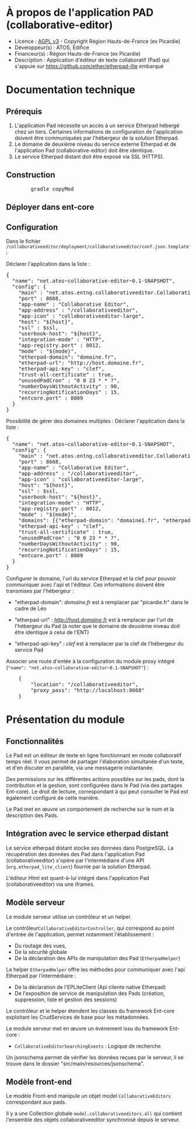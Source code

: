 # À propos de l'application PAD (collaborative-editor)

* Licence : [AGPL v3](http://www.gnu.org/licenses/agpl.txt) - Copyright Région Hauts-de-France (ex Picardie)
* Développeur(s) : ATOS, Edifice
* Financeur(s) : Région Hauts-de-France (ex Picardie)
* Description : Application d'éditeur de texte collaboratif (Pad) qui s'appuie sur https://github.com/ether/etherpad-lite embarqué

# Documentation technique

## Prérequis

 1. L'application Pad nécessite un accès à un service Etherpad hébergé chez un tiers. Certaines informations de configuration de l'application doivent être communiquées par l'hébergeur de la solution Etherpad.
 2. Le domaine de deuxième niveau du service externe Etherpad et de l'application Pad (collaborative-editor) doit être identique.
 3. Le service Etherpad distant doit être exposé via SSL (HTTPS).

## Construction

<pre>
		gradle copyMod
</pre>

## Déployer dans ent-core


## Configuration

Dans le fichier `/collaborativeeditor/deployment/collaborativeeditor/conf.json.template` :


Déclarer l'application dans la liste :
<pre>
{
  "name": "net.atos~collaborative-editor~0.1-SNAPSHOT",
  "config": {
    "main" : "net.atos.entng.collaborativeeditor.CollaborativeEditor",
    "port" : 8668,
    "app-name" : "Collaborative Editor",
    "app-address" : "/collaborativeeditor",
    "app-icon" : "collaborativeeditor-large",
    "host": "${host}",
    "ssl" : $ssl,
    "userbook-host": "${host}",
    "integration-mode" : "HTTP",
    "app-registry.port" : 8012,
    "mode" : "${mode}",
    "etherpad-domain": "domaine.fr",
    "etherpad-url": "http://host.domaine.fr",
    "etherpad-api-key" : "clef",
    "trust-all-certificate" : true,
    "unusedPadCron" : "0 0 23 * * ?",
    "numberDaysWithoutActivity" : 90,
    "recurringNotificationDays" : 15,
    "entcore.port" : 8009  
  }
}
</pre>

Possibilité de gérer des domaines multiples :
Déclarer l'application dans la liste :
<pre>
{
  "name": "net.atos~collaborative-editor~0.1-SNAPSHOT",
  "config": {
    "main" : "net.atos.entng.collaborativeeditor.CollaborativeEditor",
    "port" : 8668,
    "app-name" : "Collaborative Editor",
    "app-address" : "/collaborativeeditor",
    "app-icon" : "collaborativeeditor-large",
    "host": "${host}",
    "ssl" : $ssl,
    "userbook-host": "${host}",
    "integration-mode" : "HTTP",
    "app-registry.port" : 8012,
    "mode" : "${mode}",
    "domains": [{"etherpad-domain": "domaine1.fr", "etherpad-url": "http://host.domaine1.fr"}, {"etherpad-domain": "domaine2.fr", "etherpad-url": "http://host.domaine2.fr/pad"}],
    "etherpad-api-key" : "clef",
    "trust-all-certificate" : true,
    "unusedPadCron" : "0 0 23 * * ?",
    "numberDaysWithoutActivity" : 90,
    "recurringNotificationDays" : 15,
    "entcore.port" : 8009
  }
}
</pre>

Configurer le domaine, l'url du service Etherpad et la clef pour pouvoir communiquer avec l'api et l'éditeur. Ces informations doivent être transmises par l'hébergeur :

 - "etherpad-domain": *domaine.fr* est à remplacer par "picardie.fr" dans le cadre de Léo

 - "etherpad-url" : *http://host.domaine.fr* est à remplacer par l'url de l'hébergeur du Pad (à noter que le  domaine de deuxième niveau doit être identique à celui de l'ENT)

 - "etherpad-api-key" : *clef* est à remplacer par la clef de l'hébergeur du service Pad

Associer une route d'entée à la configuration du module proxy intégré (`"name": "net.atos~collaborative-editor~0.1-SNAPSHOT"`) :
<pre>
	{
		"location": "/collaborativeeditor",
		"proxy_pass": "http://localhost:8668"
	}
</pre>



# Présentation du module

## Fonctionnalités

Le Pad est un éditeur de texte en ligne fonctionnant en mode collaboratif temps réel. 
Il vous permet de partager l'élaboration simultanée d'un texte, et d'en discuter en parallèle, via une messagerie instantanée.

Des permissions sur les différentes actions possibles sur les pads, dont la contribution et la gestion, sont configurées dans le Pad (via des partages Ent-core). 
Le droit de lecture, correspondant à qui peut consulter le Pad est également configuré de cette manière. 

Le Pad met en œuvre un comportement de recherche sur le nom et la description des Pads.

## Intégration avec le service etherpad distant

Le service etherpad distant stocke ses données dans PostgreSQL. La récupération des données des Pad dans l'application Pad (collaborativeeditor) s'opère par l'intermédiaire d'une API (`org.etherpad_lite_client`) fournie par la solution Etherpad.

L'éditeur Html est quant-à-lui intégré dans l'application Pad (collaborativeeditor) via une iframes.

## Modèle serveur

Le module serveur utilise un contrôleur et un helper.

Le contrôleur`CollaborativeEditorController`, qui correspond au point d'entrée de l'application, permet notamment l'établissement :
 * Du routage des vues, 
 * De la sécurité globale
 * De la déclaration des APIs de manipulation des Pad (`EtherpadHelper`)
 
 Le helper `EtherpadHelper` offre les méthodes pour communiquer avec l'api Etherpad par l’intermédiaire : 
 * De la déclaration de l'EPLiteClient (Api cliente native Etherpad)
 * De l'exposition de service de manipulation des Pads (création, suppression, liste et gestion des sessions)
 
Le contrôleur et le helper étendent les classes du framework Ent-core exploitant les CrudServices de base pour les métadonnées.

Le module serveur met en œuvre un évènement issu du framework Ent-core :

* `CollaborativeEditorSearchingEvents` : Logique de recherche

Un jsonschema permet de vérifier les données reçues par le serveur, il se trouve dans le dossier "src/main/resources/jsonschema".

## Modèle front-end

Le modèle Front-end manipule un objet model `CollaborativeEditors` correspondant aux pads.

Il y a une Collection globale `model.collaborativeeditors.all` qui contient l'ensemble des objets collaborativeeditor synchronisé depuis le serveur.
